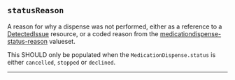 ## `statusReason`

A reason for why a dispense was not performed, either as a reference to a <a href="https://hl7.org/fhir/R4/detectedissue.html" class="external">DetectedIssue</a> resource, or a coded reason from the <a href="https://hl7.org/fhir/R4/valueset-medicationdispense-status-reason.html" class="external">medicationdispense-status-reason</a> valueset.

This SHOULD only be populated when the `MedicationDispense.status` is either `cancelled`, `stopped` or `declined`.

---